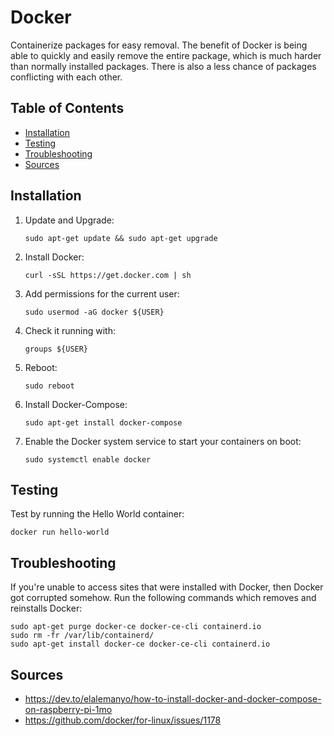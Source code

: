 # Docker

Containerize packages for easy removal. The benefit of Docker is being able to quickly and easily remove the entire package, which is much harder than normally installed packages. There is also a less chance of packages conflicting with each other.

## Table of Contents

- [Installation](#installation)
- [Testing](#testing)
- [Troubleshooting](#troubleshooting)
- [Sources](#sources)

## Installation

1. Update and Upgrade:
   ```
   sudo apt-get update && sudo apt-get upgrade
   ```
2. Install Docker:
   ```
   curl -sSL https://get.docker.com | sh
   ```
3. Add permissions for the current user:
   ```
   sudo usermod -aG docker ${USER}
   ```
4. Check it running with:
   ```
   groups ${USER}
   ```
5. Reboot:
   ```
   sudo reboot
   ```
6. Install Docker-Compose:
   ```
   sudo apt-get install docker-compose
   ```
7. Enable the Docker system service to start your containers on boot:
   ```
   sudo systemctl enable docker
   ```

## Testing

Test by running the Hello World container:

```
docker run hello-world
```

## Troubleshooting

If you're unable to access sites that were installed with Docker, then Docker got corrupted somehow. Run the following commands which removes and reinstalls Docker:
```
sudo apt-get purge docker-ce docker-ce-cli containerd.io
sudo rm -fr /var/lib/containerd/
sudo apt-get install docker-ce docker-ce-cli containerd.io
```

## Sources

- https://dev.to/elalemanyo/how-to-install-docker-and-docker-compose-on-raspberry-pi-1mo
- https://github.com/docker/for-linux/issues/1178
